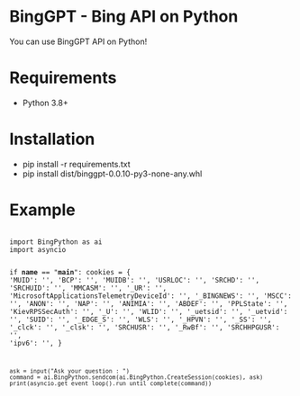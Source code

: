 # BingGPT - Bing API on Python
You can use BingGPT API on Python!
# Requirements
<ul>
  <li>Python 3.8+</li>
</ul>
<h1>Installation</h1>
<ul>
  <li>pip install -r requirements.txt</li>
  <li>pip install dist/binggpt-0.0.10-py3-none-any.whl</li>
</ul>
<h1>Example</h1>
<code>
import BingPython as ai
import asyncio

if __name__ == "__main__":
    cookies = {
        'MUID': '',
        'BCP': '',
        'MUIDB': '',
        'USRLOC': '',
        'SRCHD': '',
        'SRCHUID': '',
        'MMCASM': '',
        '_UR': '',
        'MicrosoftApplicationsTelemetryDeviceId': '',
        '_BINGNEWS': '',
        'MSCC': '',
        'ANON': '',
        'NAP': '',
        'ANIMIA': '',
        'ABDEF': '',
        'PPLState': '',
        'KievRPSSecAuth': '',
        '_U': '',
        'WLID': '',
        '_uetsid': '',
        '_uetvid': '',
        'SUID': '',
        '_EDGE_S': '',
        'WLS': '',
        '_HPVN': '',
        '_SS': '',
        '_clck': '',
        '_clsk': '',
        'SRCHUSR': '',
        '_RwBf': '',
        'SRCHHPGUSR': '',
        'ipv6': '',
        }
    
    ask = input("Ask your question : ")
    command = ai.BingPython.sendcom(ai.BingPython.CreateSession(cookies), ask)
    print(asyncio.get_event_loop().run_until_complete(command))
  </code>
